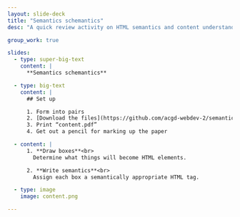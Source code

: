 ```yaml
---
layout: slide-deck
title: "Semantics schemantics"
desc: "A quick review activity on HTML semantics and content understanding."

group_work: true

slides:
  - type: super-big-text
    content: |
      **Semantics schemantics**

  - type: big-text
    content: |
      ## Set up

      1. Form into pairs
      2. [Download the files](https://github.com/acgd-webdev-2/semantics-schemantics/archive/master.zip)
      3. Print “content.pdf”
      4. Get out a pencil for marking up the paper

  - content: |
      1. **Draw boxes**<br>
        Determine what things will become HTML elements.

      2. **Write semantics**<br>
        Assign each box a semantically appropriate HTML tag.

  - type: image
    image: content.png

---
```


